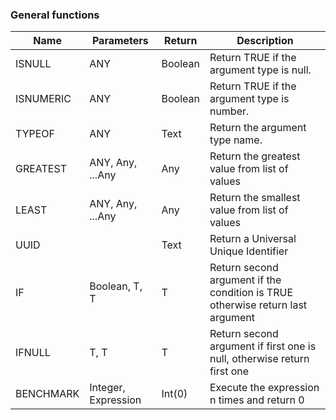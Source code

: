 ### General functions

| Name      | Parameters          | Return  | Description                                                                    |
| --------- | ------------------- | ------- | ------------------------------------------------------------------------------ |
| ISNULL    | ANY                 | Boolean | Return TRUE if the argument type is null.                                      |
| ISNUMERIC | ANY                 | Boolean | Return TRUE if the argument type is number.                                    |
| TYPEOF    | ANY                 | Text    | Return the argument type name.                                                 |
| GREATEST  | ANY, Any, ...Any    | Any     | Return the greatest value from list of values                                  |
| LEAST     | ANY, Any, ...Any    | Any     | Return the smallest value from list of values                                  |
| UUID      |                     | Text    | Return a Universal Unique Identifier                                           |
| IF        | Boolean, T, T       | T       | Return second argument if the condition is TRUE otherwise return last argument |
| IFNULL    | T, T                | T       | Return second argument if first one is null, otherwise return first one        |
| BENCHMARK | Integer, Expression | Int(0)  | Execute the expression n times and return 0                                    |
